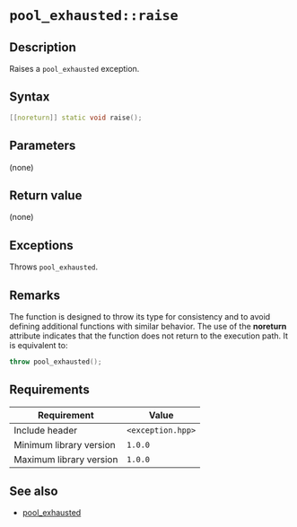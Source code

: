 # `pool_exhausted::raise`

## Description

Raises a `pool_exhausted` exception.

## Syntax

```cpp
[[noreturn]] static void raise();
```

## Parameters

(none)

## Return value

(none)

## Exceptions

Throws `pool_exhausted`.

## Remarks

The function is designed to throw its type for consistency and to avoid defining additional functions with similar behavior. The use of the 
**noreturn** attribute indicates that the function does not return to the execution path. It is equivalent to:

```cpp
throw pool_exhausted();
```

## Requirements

| Requirement             | Value             |
|-------------------------|-------------------|
| Include header          | `<exception.hpp>` |
| Minimum library version | `1.0.0`           |
| Maximum library version | `1.0.0`           |

## See also

- [pool_exhausted](pool_exhausted.md)
